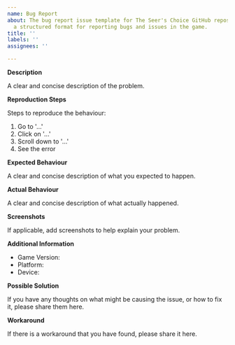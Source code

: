 ```yaml
---
name: Bug Report
about: The bug report issue template for The Seer's Choice GitHub repository provides
  a structured format for reporting bugs and issues in the game.
title: ''
labels: ''
assignees: ''

---
```


**Description**

A clear and concise description of the problem.

**Reproduction Steps**

Steps to reproduce the behaviour:

1. Go to '...'
2. Click on '...'
3. Scroll down to '...'
4. See the error

**Expected Behaviour**

A clear and concise description of what you expected to happen.

**Actual Behaviour**

A clear and concise description of what actually happened.

**Screenshots**

If applicable, add screenshots to help explain your problem.

**Additional Information**

- Game Version:
- Platform:
- Device:

**Possible Solution**

If you have any thoughts on what might be causing the issue, or how to fix it, please share them here.

**Workaround**

If there is a workaround that you have found, please share it here.
